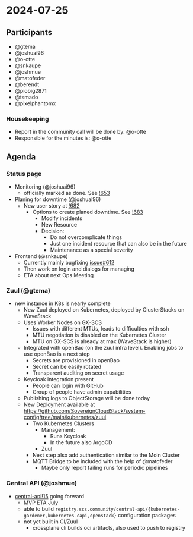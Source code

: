 # 2024-07-25

## Participants

- @gtema
- @joshuai96
- @o-otte
- @snkaupe
- @joshmue
- @matofeder
- @berendt
- @piobig2871
- @tsmado
- @pixelphantomx

### Housekeeping

- Report in the community call will be done by: @o-otte
- Responsible for the minutes is: @o-otte

## Agenda

### Status page

- Monitoring (@joshuai96)
    - officially marked as done. See [!653](https://github.com/SovereignCloudStack/issues/issues/653)
- Planing for downtime (@joshuai96)
  - New user story at [!682](https://github.com/SovereignCloudStack/issues/issues/682)
      - Options to create planed downtime. See [!683](https://github.com/SovereignCloudStack/issues/issues/683)
          - Modify incidents
          - New Resource
          - Decision:
              - Do not overcomplicate things
              - Just one incident resource that can also be in the future 
              - Maintenance as a special severity
- Frontend (@snkaupe)
    - Currently mainly bugfixing [issue#612](https://github.com/SovereignCloudStack/issues/issues/612)
    - Then work on login and dialogs for managing 
    - ETA about next Ops Meeting

### Zuul (@gtema)

- new instance in K8s is nearly complete
    - New Zuul deployed on Kubernetes, deployed by ClusterStacks on WaveStack
    - Uses Worker Nodes on GX-SCS
        - Issues with different MTUs, leads to difficulties with ssh
        - MTU negotiation is disabled on the Kubernetes Cluster
        - MTU on GX-SCS is already at max (WaveStack is higher)
    - Integrated with openBao (on the zuul infra level). Enabling jobs to use openBao is a next step
        - Secrets are provisioned in openBao
        - Secret can be easily rotated
        - Transparent auditing on secret usage
    - Keycloak integration present
        - People can login with GitHub
        - Group of people have admin capabilities
    - Publishing logs to ObjectStorage will be done today
    - New Deployment available at https://github.com/SovereignCloudStack/system-config/tree/main/kubernetes/zuul
        - Two Kubernetes Clusters
            - Management:
                - Runs Keycloak
                - In the future also ArgoCD
            - Zuul
        - Next step also add authentication similar to the Moin Cluster
        - MQTT Bridge to be included with the help of @matofeder
            - Maybe only report failing runs for periodic pipelines

### Central API (@joshmue)

- [central-api!15](https://github.com/SovereignCloudStack/central-api/pull/15) going forward
    - MVP ETA July
    - able to build `registry.scs.community/central-api/{kubernetes-gardener,kubernetes-capi,openstack}` configuration packages
    - not yet built in CI/Zuul
        - crossplane cli builds oci artifacts, also used to push to registry
